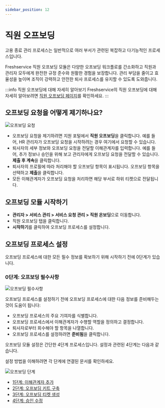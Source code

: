 ```yaml
---
sidebar_position: 12
---
```


# 직원 오프보딩

고용 종료 관리 프로세스는 일반적으로 여러 부서가 관련된 복잡하고 다기능적인 프로세스입니다.

Freshservice 직원 오프보딩 모듈은 다양한 오프보딩 워크플로를 간소화하고 직원과 관리자 모두에게 완전한 규정 준수와 원활한 경험을 보장합니다. 관리 부담을 줄이고 효율성을 높이며 조직이 강력하고 안전한 퇴사 프로세스를 유지할 수 있도록 도와줍니다.

:::info 직원 오프보딩에 대해 자세히 알아보기
Freshservice의 직원 오프보딩에 대해 자세히 알아보려면 [직원 오프보딩 페이지](https://www.freshworks.com/freshservice/features/employee-offboarding/)를 확인하세요.
:::

## 오프보딩 요청을 어떻게 제기하나요?

![오프보딩 요청](https://s3.amazonaws.com/cdn.freshdesk.com/data/helpdesk/attachments/production/50008565226/original/tLWiULmI7-S4vMWF8Oy6gdvFjKMX2kJKyQ.png?1686212058)

- 오프보딩 요청을 제기하려면 지원 포털에서 **직원 오프보딩**을 클릭합니다. 예를 들어, HR 관리자가 오프보딩 요청을 시작하려는 경우 여기에서 요청할 수 있습니다.
- 퇴사자의 세부 정보와 오프보딩 요청을 전달할 이해관계자를 입력합니다. 예를 들어, 추가 정보나 승인을 위해 보고 관리자에게 오프보딩 요청을 전달할 수 있습니다. **제출 후 계속**을 클릭합니다.
- 퇴사자의 프로필에 따라 처리해야 할 오프보딩 항목이 표시됩니다. 오프보딩 항목을 선택하고 **제출**을 클릭합니다.
- 모든 이해관계자가 오프보딩 요청을 처리하면 해당 부서로 하위 티켓으로 전달됩니다.

## 오프보딩 모듈 시작하기

- **관리자 > 서비스 관리 > 서비스 요청 관리 > 직원 온보딩**으로 이동합니다.
- 직원 오프보딩 탭을 클릭합니다.
- **시작하기**를 클릭하여 오프보딩 프로세스를 설정합니다.

## 오프보딩 프로세스 설정

오프보딩 프로세스에 대한 모든 필수 정보를 확보하기 위해 시작하기 전에 0단계가 있습니다.

### 0단계: 오프보딩 필수사항

![오프보딩 필수사항](https://s3.amazonaws.com/cdn.freshdesk.com/data/helpdesk/attachments/production/50008899433/original/fmXc0dvvRtC2_Ui21rOFvoQ7dePQ7pjKyA.png?1689442403)

오프보딩 프로세스를 설정하기 전에 오프보딩 프로세스에 대한 다음 정보를 준비해두는 것이 도움이 됩니다:

- 오프보딩 프로세스의 주요 기여자를 식별합니다.
- 오프보딩 프로세스에서 이해관계자가 수행할 역할을 정의하고 결정합니다.
- 퇴사자로부터 회수해야 할 항목을 나열합니다.
- 오프보딩 프로세스를 설정하려면 **준비됨**을 클릭합니다.

오프보딩 모듈 설정은 간단한 4단계 프로세스입니다. 설정과 관련된 4단계는 다음과 같습니다.

설정 방법을 이해하려면 각 단계에 연결된 문서를 확인하세요.

![오프보딩 단계](https://s3.amazonaws.com/cdn.freshdesk.com/data/helpdesk/attachments/production/50008899425/original/C7-KAC2uvF8R3P-33r_ttZhPTMB3SxcXog.png?1689442001)

- [1단계: 이해관계자 추가](https://support.freshservice.com/en/support/solutions/articles/50000002363)
- [2단계: 오프보딩 키트 구축](https://support.freshservice.com/en/support/solutions/articles/50000002364) 
- [3단계: 오프보딩 티켓 생성](https://support.freshservice.com/en/support/solutions/articles/50000002365)
- [4단계: 승인 수정](https://support.freshservice.com/en/support/solutions/articles/50000002366)
